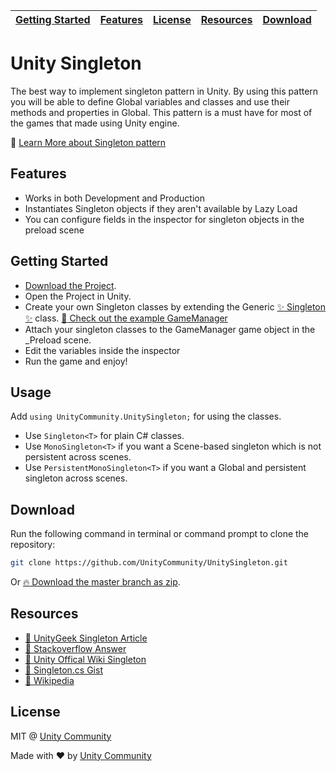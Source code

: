 | [Getting Started](#getting-started) | [Features](#features) | [License](#license) | [Resources](#resources) | [Download](#download) |
|-------------------------------------|-----------------------|---------------------|-------------------------|-----------------------|

# Unity Singleton

The best way to implement singleton pattern in Unity. By using this pattern you will be able to define Global variables and classes and use their methods and properties in Global. This pattern is a must have for most of the games that made using Unity engine.

:book: [Learn More about Singleton pattern](https://en.wikipedia.org/wiki/Singleton_pattern)

## Features

- Works in both Development and Production
- Instantiates Singleton objects if they aren't available by Lazy Load
- You can configure fields in the inspector for singleton objects in the preload scene

## Getting Started

- [Download the Project](#download).
- Open the Project in Unity.
- Create your own Singleton classes by extending the Generic [:sparkles: Singleton :sparkles:](https://github.com/UnityCommunity/UnitySingleton/blob/master/Assets/Scripts/Singleton.cs) class. [:rocket: Check out the example GameManager](https://github.com/UnityCommunity/UnitySingleton/blob/master/Assets/Scripts/GameManager.cs)
- Attach your singleton classes to the GameManager game object in the _Preload scene.
- Edit the variables inside the inspector
- Run the game and enjoy!

## Usage

Add `using UnityCommunity.UnitySingleton;` for using the classes.

- Use `Singleton<T>` for plain C# classes.
- Use `MonoSingleton<T>` if you want a Scene-based singleton which is not persistent across scenes.
- Use `PersistentMonoSingleton<T>` if you want a Global and persistent singleton across scenes.

## Download

Run the following command in terminal or command prompt to clone the repository:

```bash
git clone https://github.com/UnityCommunity/UnitySingleton.git
```

Or [:fire: Download the master branch as zip](https://github.com/UnityCommunity/UnitySingleton/archive/master.zip).

## Resources

- [:book: UnityGeek Singleton Article](http://www.unitygeek.com/unity_c_singleton/)
- [:book: Stackoverflow Answer](https://stackoverflow.com/questions/35890932/unity-game-manager-script-works-only-one-time/35891919#35891919)
- [:book: Unity Offical Wiki Singleton](http://wiki.unity3d.com/index.php/Singleton)
- [:book: Singleton.cs Gist](https://gist.github.com/EmpireWorld/11ff050fc1affc733ea74a497ce42961)
- [:book: Wikipedia](https://en.wikipedia.org/wiki/Singleton_pattern)

## License

MIT @ [Unity Community](https://github.com/UnityCommunity)

Made with :heart: by [Unity Community](https://github.com/UnityCommunity)
